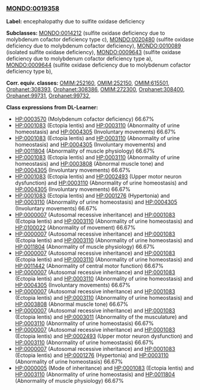 
### [MONDO:0019358](http://purl.obolibrary.org/obo/MONDO_0019358)
**Label:** encephalopathy due to sulfite oxidase deficiency

**Subclasses:** [MONDO:0014212](http://purl.obolibrary.org/obo/MONDO_0014212) (sulfite oxidase deficiency due to molybdenum cofactor deficiency type c), [MONDO:0020480](http://purl.obolibrary.org/obo/MONDO_0020480) (sulfite oxidase deficiency due to molybdenum cofactor deficiency), [MONDO:0010089](http://purl.obolibrary.org/obo/MONDO_0010089) (isolated sulfite oxidase deficiency), [MONDO:0009643](http://purl.obolibrary.org/obo/MONDO_0009643) (sulfite oxidase deficiency due to molybdenum cofactor deficiency type a), [MONDO:0009644](http://purl.obolibrary.org/obo/MONDO_0009644) (sulfite oxidase deficiency due to molybdenum cofactor deficiency type b), 

**Corr. equiv. classes:** [OMIM:252160](http://purl.obolibrary.org/obo/OMIM_252160), [OMIM:252150](http://purl.obolibrary.org/obo/OMIM_252150), [OMIM:615501](http://purl.obolibrary.org/obo/OMIM_615501), [Orphanet:308393](http://www.orpha.net/ORDO/Orphanet_308393), [Orphanet:308386](http://www.orpha.net/ORDO/Orphanet_308386), [OMIM:272300](http://purl.obolibrary.org/obo/OMIM_272300), [Orphanet:308400](http://www.orpha.net/ORDO/Orphanet_308400), [Orphanet:99731](http://www.orpha.net/ORDO/Orphanet_99731), [Orphanet:99732](http://www.orpha.net/ORDO/Orphanet_99732), 

**Class expressions from DL-Learner:**

- [HP:0003570](http://purl.obolibrary.org/obo/HP_0003570) (Molybdenum cofactor deficiency) 66.67%
- [HP:0001083](http://purl.obolibrary.org/obo/HP_0001083) (Ectopia lentis) and [HP:0003110](http://purl.obolibrary.org/obo/HP_0003110) (Abnormality of urine homeostasis) and [HP:0004305](http://purl.obolibrary.org/obo/HP_0004305) (Involuntary movements) 66.67%
- [HP:0001083](http://purl.obolibrary.org/obo/HP_0001083) (Ectopia lentis) and [HP:0003110](http://purl.obolibrary.org/obo/HP_0003110) (Abnormality of urine homeostasis) and [HP:0004305](http://purl.obolibrary.org/obo/HP_0004305) (Involuntary movements) and [HP:0011804](http://purl.obolibrary.org/obo/HP_0011804) (Abnormality of muscle physiology) 66.67%
- [HP:0001083](http://purl.obolibrary.org/obo/HP_0001083) (Ectopia lentis) and [HP:0003110](http://purl.obolibrary.org/obo/HP_0003110) (Abnormality of urine homeostasis) and [HP:0003808](http://purl.obolibrary.org/obo/HP_0003808) (Abnormal muscle tone) and [HP:0004305](http://purl.obolibrary.org/obo/HP_0004305) (Involuntary movements) 66.67%
- [HP:0001083](http://purl.obolibrary.org/obo/HP_0001083) (Ectopia lentis) and [HP:0002493](http://purl.obolibrary.org/obo/HP_0002493) (Upper motor neuron dysfunction) and [HP:0003110](http://purl.obolibrary.org/obo/HP_0003110) (Abnormality of urine homeostasis) and [HP:0004305](http://purl.obolibrary.org/obo/HP_0004305) (Involuntary movements) 66.67%
- [HP:0001083](http://purl.obolibrary.org/obo/HP_0001083) (Ectopia lentis) and [HP:0001276](http://purl.obolibrary.org/obo/HP_0001276) (Hypertonia) and [HP:0003110](http://purl.obolibrary.org/obo/HP_0003110) (Abnormality of urine homeostasis) and [HP:0004305](http://purl.obolibrary.org/obo/HP_0004305) (Involuntary movements) 66.67%
- [HP:0000007](http://purl.obolibrary.org/obo/HP_0000007) (Autosomal recessive inheritance) and [HP:0001083](http://purl.obolibrary.org/obo/HP_0001083) (Ectopia lentis) and [HP:0003110](http://purl.obolibrary.org/obo/HP_0003110) (Abnormality of urine homeostasis) and [HP:0100022](http://purl.obolibrary.org/obo/HP_0100022) (Abnormality of movement) 66.67%
- [HP:0000007](http://purl.obolibrary.org/obo/HP_0000007) (Autosomal recessive inheritance) and [HP:0001083](http://purl.obolibrary.org/obo/HP_0001083) (Ectopia lentis) and [HP:0003110](http://purl.obolibrary.org/obo/HP_0003110) (Abnormality of urine homeostasis) and [HP:0011804](http://purl.obolibrary.org/obo/HP_0011804) (Abnormality of muscle physiology) 66.67%
- [HP:0000007](http://purl.obolibrary.org/obo/HP_0000007) (Autosomal recessive inheritance) and [HP:0001083](http://purl.obolibrary.org/obo/HP_0001083) (Ectopia lentis) and [HP:0003110](http://purl.obolibrary.org/obo/HP_0003110) (Abnormality of urine homeostasis) and [HP:0011442](http://purl.obolibrary.org/obo/HP_0011442) (Abnormality of central motor function) 66.67%
- [HP:0000007](http://purl.obolibrary.org/obo/HP_0000007) (Autosomal recessive inheritance) and [HP:0001083](http://purl.obolibrary.org/obo/HP_0001083) (Ectopia lentis) and [HP:0003110](http://purl.obolibrary.org/obo/HP_0003110) (Abnormality of urine homeostasis) and [HP:0004305](http://purl.obolibrary.org/obo/HP_0004305) (Involuntary movements) 66.67%
- [HP:0000007](http://purl.obolibrary.org/obo/HP_0000007) (Autosomal recessive inheritance) and [HP:0001083](http://purl.obolibrary.org/obo/HP_0001083) (Ectopia lentis) and [HP:0003110](http://purl.obolibrary.org/obo/HP_0003110) (Abnormality of urine homeostasis) and [HP:0003808](http://purl.obolibrary.org/obo/HP_0003808) (Abnormal muscle tone) 66.67%
- [HP:0000007](http://purl.obolibrary.org/obo/HP_0000007) (Autosomal recessive inheritance) and [HP:0001083](http://purl.obolibrary.org/obo/HP_0001083) (Ectopia lentis) and [HP:0003011](http://purl.obolibrary.org/obo/HP_0003011) (Abnormality of the musculature) and [HP:0003110](http://purl.obolibrary.org/obo/HP_0003110) (Abnormality of urine homeostasis) 66.67%
- [HP:0000007](http://purl.obolibrary.org/obo/HP_0000007) (Autosomal recessive inheritance) and [HP:0001083](http://purl.obolibrary.org/obo/HP_0001083) (Ectopia lentis) and [HP:0002493](http://purl.obolibrary.org/obo/HP_0002493) (Upper motor neuron dysfunction) and [HP:0003110](http://purl.obolibrary.org/obo/HP_0003110) (Abnormality of urine homeostasis) 66.67%
- [HP:0000007](http://purl.obolibrary.org/obo/HP_0000007) (Autosomal recessive inheritance) and [HP:0001083](http://purl.obolibrary.org/obo/HP_0001083) (Ectopia lentis) and [HP:0001276](http://purl.obolibrary.org/obo/HP_0001276) (Hypertonia) and [HP:0003110](http://purl.obolibrary.org/obo/HP_0003110) (Abnormality of urine homeostasis) 66.67%
- [HP:0000005](http://purl.obolibrary.org/obo/HP_0000005) (Mode of inheritance) and [HP:0001083](http://purl.obolibrary.org/obo/HP_0001083) (Ectopia lentis) and [HP:0003110](http://purl.obolibrary.org/obo/HP_0003110) (Abnormality of urine homeostasis) and [HP:0011804](http://purl.obolibrary.org/obo/HP_0011804) (Abnormality of muscle physiology) 66.67%


